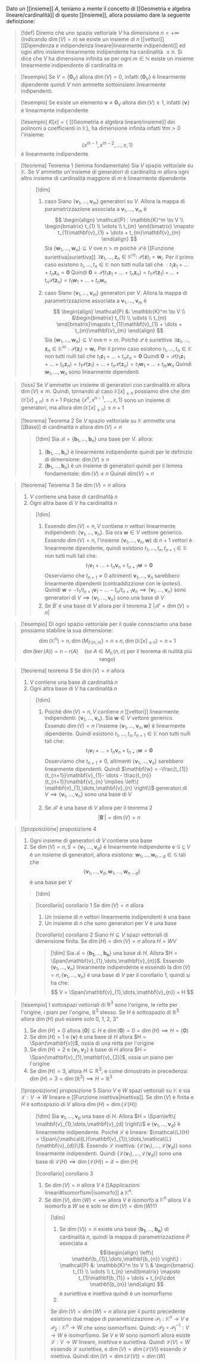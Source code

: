 Dato un [[insieme]] $A$, teniamo a mente il concetto di [[Geometria e algebra lineare/cardinalità]] di questo [[insieme]], allora possiamo dare la seguente definizione:

>[!def]
>Diremo che uno spazio vettoriale $V$ ha dimensione $n < +\infty$ (indicando $\dim(V) = n$) se esiste un insieme di $n$ [[vettori]] [[Dipendenza e indipendenza lineare|linearmente indipendenti]] ed ogni altro insieme linearmente indipendente ha cardinalità $\leq n$. Si dice che $V$ ha dimensione infinita se per ogni $m \in \mathbb{N}$ esiste un insieme linearmente indipendente di cardinalità $m$ 


>[!esempio]
>Se $V = \left\{ \mathbf{0}_{V} \right\}$ allora $\dim(V)=0$, infatti $\left\{ \mathbf{0}_{V} \right\}$ è linearmente dipendente quindi $V$ non ammette sottoinsiemi linearmente indipendenti.

>[!esempio]
>Se esiste un elemento $\mathbf{v} \neq \mathbf{0}_{V}$ allora $\dim(V) \geq 1$, infatti $\left\{ \mathbf{v} \right\}$ è linearmente indipendente

>[!esempio]
>$K[x] = \{$ [[Geometria e algebra lineare/insieme]] dei polinomi a coefficienti in $\mathbb{K} \}$, ha dimensione infinita infatti $\forall m > 0$ l'insieme:
> $$ \left\{ x^{m-1}, x^{m-2}, \dots , x, 1\right\}  $$ 
> è linearmente indipendente

>[!teorema] Teorema 1 (lemma fondamentale)
>Sia $V$ spazio vettoriale su $\mathbb{K}$. Se $V$ ammette un'insieme di generatori di cardinalità $m$ allora ogni altro insieme di cardinalità maggiore di $m$ è linearmente dipendente
>
>>[!dim]
>> 1. caso
>>    Siano $\left\{ \mathbf{v}_{1},\dots,\mathbf{v}_{m} \right\}$ generatori su $V$. Allora la mappa di parametrizzazione associata a $\mathbf{v}_{1},\dots,\mathbf{v}_{m}$ è
>>    $$ \begin{align}
>\mathcal{P} : \mathbb{K}^m \to V \\
>\begin{bmatrix}
>t_{1} \\
\vdots \\
t_{m}
\end{bmatrix} \mapsto t_{1}\mathbf{v}_{1} + \dots + t_{m}\mathbf{v}_{m}
\end{align} $$
>>Sia $\{\mathbf{w}_{1},\dots,\mathbf{w}_{n}\} \subseteq V$ ove $n > m$ poichè $\mathcal{P}$ è [[Funzione suriettiva|suriettiva]] $\exists \mathbf{z}_{1},\dots,\mathbf{z}_{n} \in \mathbb{K}^m :$ $\mathcal{P}(\mathbf{z})_{i}= \mathbf{w}_{i}$.
>>Per il primo caso esistono $t_{1},\dots,t_{n} \in \mathbb{K}$ non tutti nulla tali che $: t_{1}\mathbf{z}_{1} + \dots + t_{n}\mathbf{z}_{n} = \mathbf{0}$
>>Quindi $\mathbf{0} = \mathcal{P}(t_{1}\mathbf{z}_{1} + \dots + t_{n}\mathbf{z}_{n}) = t_{1}\mathcal{P}(\mathbf{z}_{1})+\dots+t_{n}\mathcal{P}(\mathbf{z}_{n}) = t_{1}\mathbf{w}_{1}+\dots+t_{n}\mathbf{w}_{n}$
>> 
>> 2. caso
>>    Siano $\left\{ \mathbf{v}_{1},\dots,\mathbf{v}_{m} \right\}$ generatori per $V$. Allora la mappa di parametrizzazione associata a $\mathbf{v}_{1},\dots,\mathbf{v}_{m}$ è
>>    $$ \begin{align} 
> \mathcal{P} &: \mathbb{K}^m \to V \\
&\begin{bmatrix}
> t_{1} \\
\vdots \\
t_{m}
\end{bmatrix}\mapsto t_{1}\mathbf{v}_{1} + \dots + t_{m}\mathbf{v}_{m}
\end{align}  $$ 
>>Sia $\left\{ \mathbf{w}_{1},\dots,\mathbf{w}_{n} \right\} \subseteq V$ ove $n > m$. Poichè $\mathcal{P}$ è suriettiva $\exists \mathbf{z}_{1},\dots,\mathbf{z}_{n} \in \mathbb{K}^m : \mathcal{P}(\mathbf{z}_{i}) = \mathbf{w}_{i}$. Per il primo caso esistono $t_{1},\dots,t_{n} \in \mathbb{K}$ non tutti nulli tali che $t_{1}\mathbf{z}_{1}+\dots+t_{n}z_{n}=\mathbf{0}$
>>Quindi $\mathbf{0} = \mathcal{P}(t_{1}\mathbf{z}_{1}+\dots+t_{n}\mathbf{z}_{n}) = t_{1}\mathcal{P}(\mathbf{z}_{1})+\dots+t_{n}\mathcal{P}(\mathbf{z}_{n})=t_{1}\mathbf{w}_{1}+\dots+t_{m}\mathbf{w}_{n}$
>>Quindi $\mathbf{w}_{1},\dots,\mathbf{w}_{n}$ sono linearmente dipendenti


>[!oss]
>Se $V$ ammette un insieme di generatori con cardinalità $m$ allora $\dim(V) \leq m$. Quindi, tornando al caso $\mathbb{K}[x]_{\leq n}$ possiamo dire che $\dim(\mathbb{K}[x]_{\leq n}) \leq n+1$
>Poichè $\left\{ x^n,x^{n-1},\dots,x,1 \right\}$ sono un insieme di generatori, ma allora $\dim(\mathbb{K}[x]_{\leq n}) \leq n + 1$

>[!teorema] Teorema 2
>Se $V$ spazio vettoriale su $\mathbb{K}$ ammette una [[Base]] di cardinalità $n$ allora $\dim(V)=n$
>
>>[!dim]
>>Sia $\mathcal{B}=\left\{ \mathbf{b}_{1},\dots,\mathbf{b}_{n} \right\}$ una base per $V$. allora:
>>1. $\left\{ \mathbf{b}_{1},\dots,\mathbf{b}_{n} \right\}$ è linearmente indipendente quindi per le definizio di dimensione: $\dim(V) \geq n$
>>2. $\left\{ \mathbf{b}_{1},\dots,\mathbf{b}_{n} \right\}$ è un insieme di generatori quindi per il lemma fondamentale: $\dim(V) \leq n$
>>Quindi $dim(V)=n$


>[!teorema] Teorema 3
>Se $\dim(V)=n$ allora
>1. $V$ contiene una base di cardinalità $n$
>2. Ogni altra base di $V$ ha cardinalità $n$
>
>>[!dim]
>>1. Essendo $\dim(V) = n, V$ contiene $n$ vettori linearmente indipendenti: $\left\{ \mathbf{v}_{1},\dots,\mathbf{v}_{n} \right\}$. Sia ora $\mathbf{w} \in V$ vettore generico. Essendo $\dim(V) = n$, l'insieme $\left\{ \mathbf{v}_{1},\dots,\mathbf{v}_{n},\mathbf{w} \right\}$ di $n + 1$ vettori è linearmente dipendente, quindi esistono $t_{1},\dots,t_{n},t_{n+1} \in \mathbb{K}$ non tutti nulli tali che:
>> $$ t_{1}\mathbf{v}_{1} + \dots + t_{n}\mathbf{v}_{n} + t_{n+1}\mathbf{w} = \mathbf{0} $$
>> Osserviamo che $t_{n+1} \neq 0$ altrimenti ${\mathbf{v}_{1},\dots,\mathbf{v}_{n}}$ sarebbero linearmente dipendenti (contraddizzione con le ipotesi).
>> Quindi $\mathbf{w}=-t_{1} / t_{n+1} \mathbf{v}_{1} - \dots - t_{n} / t_{n+1} \mathbf{v}_{n} \implies \left\{ \mathbf{v}_{1},\dots,\mathbf{v}_{n} \right\}$ sono generatori di $V \implies \left\{ \mathbf{v}_{1},\dots,\mathbf{v}_{n} \right\}$ sono una base di $V$
>> 2. Se $B'$ è una base di $V$ allora per il teorema 2 $|\mathcal{B'} = \dim(V)=n|$ 

>[!esempio]
>Di ogni spazio vettoriale per il quale conosciamo una base possiamo stabilire la sua dimensione:
> $$ \dim(\mathbb{K}^n) = n,  \dim(M_{\mathbb{K}(n,n)}) = n \times n, \dim(\mathbb{K}[x]_{\leq n}) =  n + 1$$
> $$ \dim(\ker(A)) = n - r(A)\quad (se\ A \in M_{\mathbb{K}}(n,n) \text{ per il teorema di nullità piú rango}) $$

>[!teorema] teorema 3
>Se $\dim(V) = n$ allora
> 1. $V$ contiene una base di cardinalità $n$
> 2. Ogni altra base di $V$ ha cardinalità $n$
>
>>[!dim]
>>1. Poichè $\dim(V) = n, V$ contiene $n$ [[vettori]] linearmente indipendenti: $\{\mathbf{v}_{1},\dots,\mathbf{v}_{n}\}$. Sia $\mathbf{w} \in V$ vettore generico. Essendo $\dim(V) = n$ l'insieme $\left\{ \mathbf{v}_{1},\dots,\mathbf{v}_{n},\mathbf{w} \right\}$ è linearmente dipendente.
>>   Quindi esistono $t_{1},\dots,t_{n},t_{n+1} \in \mathbb{K}$ non tutti nulli tali che:
>>   $$ t_{1}\mathbf{v}_{1} + \dots + t_{n}\mathbf{v}_{n} + t_{n+1}\mathbf{w} = \mathbf{0} $$
>>   Osserviamo che $t_{n+1} \neq 0$, altimenti $\left\{ \mathbf{v}_{1},\dots,\mathbf{v}_{n} \right\}$ sarebbero linearmente dipendenti.
>>   Quindi $\mathbf{w} = -\frac{t_{1}}{t_{n+1}}\mathbf{v}_{1}- \dots - \frac{t_{n}}{t_{n+1}}\mathbf{v}_{n} \implies \left\{ \mathbf{v}_{1},\dots,\mathbf{v}_{n} \right\}$ generatori di $V \implies \left\{ \mathbf{v}_{1},\dots,\mathbf{v}_{n} \right\}$ sono una base di $V$
>>   
>>   2. Se $\mathcal{B}'$ è una base di $V$ allora per il teorema 2 
>>   $$ |\mathcal{\mathbf{B}'}| = \dim(V) = n $$
>>


>[!proposizione] proposizione 4
>1. Ogni insieme di generatori di $V$ contiene una base
>2. Se $\dim(V) = n, S = \left\{ \mathbf{v}_{1},\dots,\mathbf{v}_{d} \right\}$ è linearmente indipendente e $\mathcal{G} \subseteq V$ è un insieme di generatori, allora esistono: $\mathbf{w}_{1},\dots,\mathbf{w}_{n-d} \in \mathcal{G}$ tali che
> $$ \left\{ \mathbf{v}_{1},\dots,\mathbf{v}_{d},\mathbf{w}_{1},\dots,\mathbf{w}_{n-d} \right\}  $$
> è una base per $V$
> 
>>[!dim]
>
>
>>[!corollario] corollario 1
>>Se $\dim(V)=n$ allora
>>1. Un insieme di $n$ vettori linearmente indipendenti è una base
>>2. Un insieme di $n$ che sono generatori per $V$ è una base
>
>>[!corollario] corollario 2
>>Siano $H \subseteq V$ spazi vettoriali di dimensione finita.
>>Se $\dim(H) = \dim(V) = n$ allora $H = WV$
>>
>>>[!dim]
>>>Sia $\mathcal{B} = \left\{ \mathbf{b_{1}},\dots,\mathbf{b_{n}} \right\}$ una base di $H$. Allora $H = \Span(\mathbf{v}_{1},\dots,\mathbf{v}_{n})$. Essendo $\left\{ \mathbf{v}_{1},\dots,\mathbf{v}_{n} \right\}$ linearmente indipendente e essendo la $\dim(V) = n, \left\{ \mathbf{v}_{1},\dots,\mathbf{v}_{n} \right\}$ è una base di $V$ per il corollario $1$, quindi si ha che:
>>> $$ V = \Span(\mathbf{v}_{1},\dots,\mathbf{v}_{n}) = H $$

>[!esempio]
>I sottospazi vettoriali di $\mathbb{R}^3$ sono l'origine, le rette per l'origine, i piani per l'origine, $\mathbb{R}^3$ stesso.
>Se $H$ è sottospazio di $\mathbb{R}^3$ allora $\dim(H)$ può essere solo 0, 1, 2, 3"
>1. Se $\dim(H) = 0$ allora $\{\mathbf{0}\} \subseteq H$ e $\dim({\mathbf{0}})= 0 = \dim(H) \implies H = \left\{ \mathbf{0} \right\}$
>2. Se $\dim(H) = 1$ e $\{\mathbf{v}\}$ è una base di $H$ allora $H = \Span(\mathbf{v})$, ossia di una retta per l'origine
>3. Se $\dim(H) = 2$ e $\left\{ \mathbf{v}_{1},\mathbf{v}_{2} \right\}$ è base di $H$ allora $H = \Span(\mathbf{v}_{1},\mathbf{v}_{2})$, ossia un piano per l'origine
>4. Se $\dim(H) = 3$, allora $H \subseteq \mathbb{R}^3$, e come dimostrato in precedenza: $\dim(H) = 3 = \dim(\mathbb{R}^3) \implies H = \mathbb{R}^3$
>


>[!proposizione] proposizione 5
>Siano $V$ e $W$ spazi vettoriali su $\mathbb{K}$ e sia $\mathcal{L} : V \to W$ lineare e [[Funzione iniettiva|iniettiva]]. Se $\dim(V)$ è finita e $H$ è sottospazio di $V$ allora $\dim(H) = \dim(\mathcal{L}(H))$
>
>>[!dim]
>>Sia $\mathbf{v}_{1},\dots,\mathbf{v}_{d}$ una base di $H$. Allora $H = \Span\left\{ \mathbf{v}_{1},\dots,\mathbf{v}_{d} \right\}$ e $\left\{ \mathbf{v}_{1},\dots,\mathbf{v}_{d} \right\}$ è linearmente indipendente.
>>Poichè $\mathcal{L}$ è lineare: $\mathcal{L}(H) = \Span\{\mathcal{L}(\mathbf{v}_{1}),\dots,\mathcal{L}(\mathbf{v}_{d})\}$.
>>Essendo $\mathcal{L}$ iniettiva: $\left\{ \mathcal{L}(\mathbf{v}_{1}),\dots,\mathcal{L}(\mathbf{v}_d) \right\}$ sono linearmente indipendenti. Quindi $\left\{ \mathcal{L}(\mathbf{v}_{1}),\dots,\mathcal{L}(\mathbf{v}_{d}) \right\}$ sono una base di $\mathcal{L}(H) \implies \dim(\mathcal{L}(H)) = d = \dim(H)$
>
>>[!corollario] corollario 3
>>1. Se $\dim(V) = n$ allora $V$ è [[Applicazioni lineari#Isomorfismi|isomorfo]] a $\mathbb{K}^n$.
>>2. Se $\dim(V), \dim(W) < +\infty$ allora $V$ è isomorfo a $\mathbb{K}^n$ allora $V$ è isomorfo a $W$ se e solo se $\dim(V) = \dim(W)$11
>>
>>>[!dim]
>>>1. Se $\dim(V)) = n$ esiste una base $\left\{ \mathbf{b_{1}},\dots,\mathbf{b_{n}} \right\}$ di cardinalità $n$, quindi la mappa di parametrizzazione $P$ associata a 
>>> $$\begin{align}
 \left\{ \mathbf{b_{1}},\dots,\mathbf{b_{n}} \right\} : \mathcal{P} &: \mathbb{K}^n \to V  \\
& \begin{bmatrix}
t_{1} \\
\vdots \\
t_{n}
\end{bmatrix} \mapsto t_{1}\mathbf{b_{1}} + \dots + t_{n}\cdot \mathbf{b_{n}}
\end{align}
>>>$$
>>>è suriettiva e iniettiva quindi è un isomorfismo
>>> 2.
>>> Se $\dim(V) = \dim(W) = n$ allora per il punto precedente esistono due mappe di parametrizzazione $\mathcal{P}_{1} : \mathbb{K}^n \to V$ e $\mathcal{P}_{2} : \mathbb{K}^n \to W$ che sono isomorfismi. 
>>> Quindi: $\mathcal{P}_{2} \circ \mathcal{P}_{1}^{-1} : V \to W$ è isomorfismo.
>>> Se $V$ e $W$ sono isomorfi allora esiste $\mathcal{L} : V \to W$ lineare, iniettiva e suriettiva. Quindi $\mathcal{L}(V) = W$ essendo $\mathcal{L}$ suriettiva, e $\dim(V) = \dim(\mathcal{L}(V))$ essendo $\mathcal{L}$ iniettiva. Quindi $\dim(V) = \dim(\mathcal{L}(V)) = \dim(W)$
